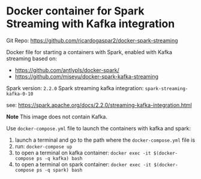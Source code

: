 # Docker container for Spark Streaming with Kafka integration

Git Repo: <https://github.com/ricardogaspar2/docker-spark-streaming>

Docker file for starting a containers with Spark, enabled with Kafka streaming
based on:

- <https://github.com/antlypls/docker-spark/>
- <https://github.com/miseyu/docker-spark-kafka-streaming>

Spark version: `2.2.0`
Spark streaming kafka integration: `spark-streaming-kafka-0-10`

see: <https://spark.apache.org/docs/2.2.0/streaming-kafka-integration.html>

**Note** This image does not contain Kafka.

Use `docker-compose.yml` file to launch the containers with kafka and spark:

1. launch a terminal and go to the path where the `docker-compose.yml` file is
2. run: ```docker-compose up```
3. to open a terminal on kafka container: ```docker exec -it $(docker-compose ps -q kafka) bash```
4. to open a terminal on spark container: ```docker exec -it $(docker-compose ps -q spark) bash```